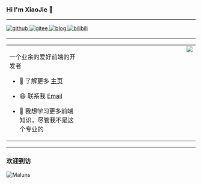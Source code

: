 ### Hi I'm XiaoJie 👋

----

<a href="https://github.com/jiege6919" target="_blank">
  <img src=https://img.shields.io/badge/github-%2324292e.svg?&style=for-the-badge&logo=github&logoColor=white alt=github style="margin-bottom: 5px;" />
</a>
<a href="https://gitee.com/xiaojie4348" target="_blank">
  <img src=https://img.shields.io/badge/gitee-C71D23.svg?&style=for-the-badge&logo=gitee&logoColor=white alt=gitee style="margin-bottom: 5px;" />
</a>
<a href="https://www.yangjie.site/record" target="_blank">
 <img src=https://img.shields.io/badge/bolg-8188f9?style=for-the-badge&logoColor=white&logo=HTML5 alt=blog style="margin-bottom: 5px;" />
</a>
<a href="https://space.bilibili.com/646325099" target="_blank">
 <img src=https://img.shields.io/badge/bilibili-00a1d6?style=for-the-badge&logo=bilibili&logoColor=white alt=bilibili style="margin-bottom: 5px;" />
</a>

----
 
<table>
  <tr>
    <td valign="top" width="40%">
      
一个业余的爱好前端的开发者
- 💬 了解更多 [主页](https://www.yangjie.site/)
- 😄 联系我 [Email](mailto:ok@yangjie.site)
- 🌱 我想学习更多前端知识，尽管我不是这个专业的
      
    </td>
    <td valign="top">
      <div align="center">
        <img align="right" src="https://github-readme-stats.vercel.app/api?username=jiege6919&show_icons=true&count_private=true&hide=prs&theme=material-palenight&hide_border=true"/>
      </div>  
    </td>
  </tr>
</table>  

----
 
### 欢迎到访

<img src="https://count.getloli.com/get/@Maluns?theme=rule34" alt="Maluns" />
